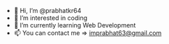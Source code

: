 - 👋 Hi, I’m @prabhatkr64
- 👀 I’m interested in coding
- 🌱 I’m currently learning Web Development
- 📫 You can contact me => imprabhat63@gmail.com

<!---
prabhatkr64/prabhatkr64 is a ✨ special ✨ repository because its `README.md` (this file) appears on your GitHub profile.
You can click the Preview link to take a look at your changes.
--->
